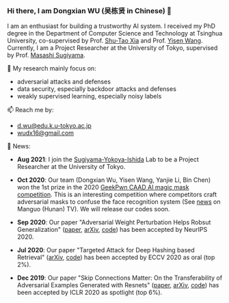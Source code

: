 ### Hi there, I am Dongxian WU (吴栋贤 in Chinese) 👋

I am an enthusiast for building a trustworthy AI system. I received my PhD degree in the Department of Computer Science and Technology at Tsinghua University, co-supervised by Prof. [Shu-Tao Xia](https://scholar.google.com/citations?user=koAXTXgAAAAJ&hl=en) and Prof. [Yisen Wang](https://sites.google.com/site/csyisenwang/). Currently, I am a Project Researcher at the University of Tokyo, supervised by Prof. [Masashi Sugiyama](http://www.ms.k.u-tokyo.ac.jp/sugi/index.html).

🔭 My research mainly focus on:
- adversarial attacks and defenses
- data security, especially backdoor attacks and defenses
- weakly supervised learning, especially noisy labels

📫 Reach me by:
- d.wu@edu.k.u-tokyo.ac.jp
- wudx16@gmail.com


💬 News:

- **Aug 2021**: I join the [Sugiyama-Yokoya-Ishida](http://www.ms.k.u-tokyo.ac.jp/index.html) Lab to be a Project Researcher at the University of Tokyo.

- **Oct 2020**: Our team (Dongxian Wu, Yisen Wang, Yanjie Li, Bin Chen) won the 1st prize in the 2020 [GeekPwn CAAD AI magic mask competition](http://hof.geekpwn.org/zh/index.html). This is an interesting competition where competitors craft adversarial masks to confuse the face recognition system (See [news](https://www.mgtv.com/b/334872/10358357.html?fpa=se&lastp=so_result) on Manguo (Hunan) TV). We will release our codes soon.

- **Sep 2020**: Our paper "Adversarial Weight Perturbation Helps Robsut Generalization" ([paper](https://papers.nips.cc/paper/2020/hash/1ef91c212e30e14bf125e9374262401f-Abstract.html), [arXiv](https://arxiv.org/pdf/2004.05884.pdf), [code](https://github.com/csdongxian/AWP)) has been accepted by NeurIPS 2020.

- **Jul 2020**: Our paper "Targeted Attack for Deep Hashing based Retrieval" ([arXiv](https://arxiv.org/pdf/2004.07955.pdf), [code](https://github.com/jiawangbai/DHTA-master)) has been accepted by ECCV 2020 as oral (top 2%).

- **Dec 2019**: Our paper "Skip Connections Matter: On the Transferability of Adversarial Examples Generated with Resnets" ([paper](https://openreview.net/forum?id=BJlRs34Fvr), [arXiv](https://arxiv.org/pdf/2002.05990.pdf),  [code](https://github.com/csdongxian/skip-connections-matter)) has been accepted by ICLR 2020 as spotlight (top 6%).
